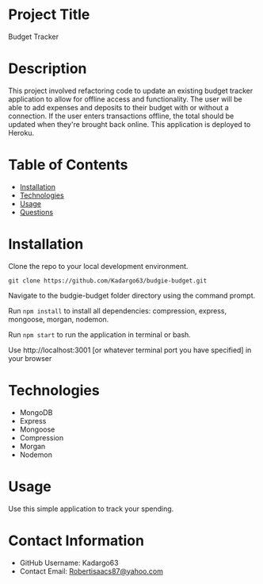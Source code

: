 
  # Project Title
  Budget Tracker

  # Description
  This project involved refactoring code to update an existing budget tracker application to allow for offline access and functionality. The user will be able to add expenses and deposits to their budget with or without a connection. If the user enters transactions offline, the total should be updated when they're brought back online. This application is deployed to Heroku.

  # Table of Contents 
  * [Installation](#-Installation)
  * [Technologies](#-Technologies)
  * [Usage](#-Usage)
  * [Questions](#-Contact-Information)
      
  # Installation
  Clone the repo to your local development environment.
  
  `git clone https://github.com/Kadargo63/budgie-budget.git`
  
  Navigate to the budgie-budget folder directory using the command prompt.
  
  Run `npm install` to install all dependencies: compression, express, mongoose, morgan, nodemon.
  
  Run `npm start` to run the application in terminal or bash.
  
  Use http://localhost:3001 [or whatever terminal port you have specified] in your browser

  # Technologies
  
  * MongoDB
  * Express
  * Mongoose
  * Compression
  * Morgan
  * Nodemon

  # Usage
  Use this simple application to track your spending.
  
  # Contact Information 
  * GitHub Username: Kadargo63
  * Contact Email: Robertisaacs87@yahoo.com
  
  

